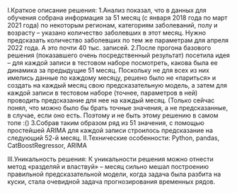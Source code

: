 I.Краткое описание решения:
1.Анализ показал, что в данных для обучения собрана информация за 51 месяц (с января 2018 года по март 2021 года) по некоторым регионам, категориям заболеваний, полу и возрасту – указано количество заболевших в этот месяц. Нужно предсказать количество заболевших по тем же параметрам для апреля 2022 года. А это почти 40 тыс. записей.
2.После прогона базового решения (показавшего очень посредственный результат) посетила идея – для каждой записи в тестовом наборе посмотреть, какова была ее динамика за предыдущие 51 месяц. Поскольку не для всех из них имелись данные по каждому месяцу, решено было не «париться» и создать на каждый месяц свою предсказательную модель, а затем для каждой записи в тестовом наборе (точнее, параметров в ней) проводить предсказание для нее на каждый месяц. (Только сейчас понял, что можно было бы брать точные значения, а не предсказанные, в случае, если оно есть. Поэтому и не быть этому решению в самом топе :()
3.Собрав таким образом ряд из 51 значения, с помощью простейшей ARIMA для каждой записи строилось предсказание на следующий 52-й месяц.
II.Технические особенности:
Python, pandas, CatBoostRegressor, ARIMA

III.Уникальность решения:
К уникальности решения можно отнести метод «разделяй и властвуй» – месяц сильно мешал построению правильной предсказательной модели, когда задача была разбита на куски, стала очевидной задача прогнозирования временных рядов.
